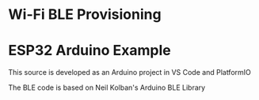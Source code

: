 # Wi-Fi BLE Provisioning
# ESP32 Arduino Example

This source is developed as an Arduino project in VS Code and PlatformIO

The BLE code is based on Neil Kolban's Arduino BLE Library 
